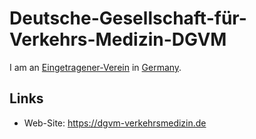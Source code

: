 # Deutsche-Gesellschaft-für-Verkehrs-Medizin-DGVM

I am an [Eingetragener-Verein](680003.md) in [Germany](140000025.md).

## Links

- Web-Site: https://dgvm-verkehrsmedizin.de